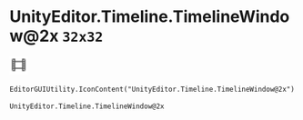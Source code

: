 # UnityEditor.Timeline.TimelineWindow@2x `32x32`
<img src="/img/UnityEditor.Timeline.TimelineWindow.png" width=32 height=32>

``` CSharp
EditorGUIUtility.IconContent("UnityEditor.Timeline.TimelineWindow@2x")
```
```
UnityEditor.Timeline.TimelineWindow@2x
```
